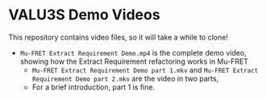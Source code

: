 # VALU3S Demo Videos

This repository contains video files, so it will take a while to clone!


* `Mu-FRET Extract Requirement Demo.mp4` is the complete demo video, showing how the Extract Requirement refactoring works in Mu-FRET
  - `Mu-FRET Extract Requirement Demo part 1.mkv` and `Mu-FRET Extract Requirement Demo part 2.mkv` are the video in two parts,
  - For a brief introduction, part 1 is fine.
